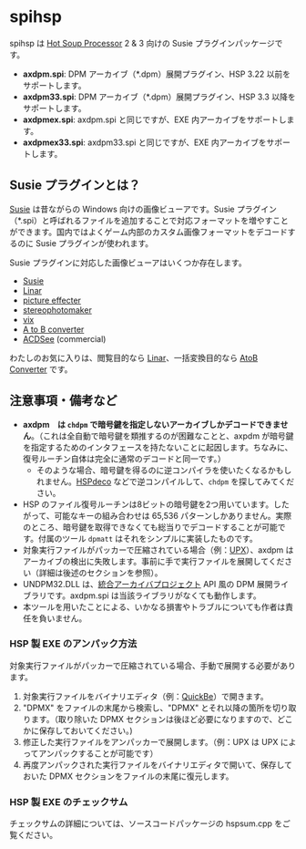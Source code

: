 spihsp
======

spihsp は [Hot Soup Processor](http://hsp.tv/) 2 & 3 向けの Susie プラグインパッケージです。

- **axdpm.spi**: DPM アーカイブ（*.dpm）展開プラグイン、HSP 3.22 以前をサポートします。
- **axdpm33.spi**: DPM アーカイブ（*.dpm）展開プラグイン、HSP 3.3 以降をサポートします。
- **axdpmex.spi**: axdpm.spi と同じですが、EXE 内アーカイブをサポートします。
- **axdpmex33.spi**: axdpm33.spi と同じですが、EXE 内アーカイブをサポートします。

Susie プラグインとは？
------------------------

[Susie](http://www.digitalpad.co.jp/~takechin/) は昔ながらの Windows 向けの画像ビューアです。Susie プラグイン（*.spi）と呼ばれるファイルを追加することで対応フォーマットを増やすことができます。国内ではよくゲーム内部のカスタム画像フォーマットをデコードするのに Susie プラグインが使われます。

Susie プラグインに対応した画像ビューアはいくつか存在します。

- [Susie](http://www.digitalpad.co.jp/~takechin/betasue.html#susie32)
- [Linar](http://hp.vector.co.jp/authors/VA015839/)
- [picture effecter](http://www.asahi-net.or.jp/~DS8H-WTNB/software/index.html)
- [stereophotomaker](http://stereo.jpn.org/eng/stphmkr/)
- [vix](http://www.forest.impress.co.jp/library/software/vix/)
- [A to B converter](http://www.asahi-net.or.jp/~KH4S-SMZ/spi/abc/index.html)
- [ACDSee](http://www.acdsee.com/) (commercial)

わたしのお気に入りは、閲覧目的なら [Linar](http://hp.vector.co.jp/authors/VA015839/)、一括変換目的なら [AtoB Converter](http://www.asahi-net.or.jp/~kh4s-smz/spi/abc/) です。

注意事項・備考など
------------------------

- **axdpm　は `chdpm` で暗号鍵を指定しないアーカイブしかデコードできません**。（これは全自動で暗号鍵を類推するのが困難なことと、axpdm が暗号鍵を指定するためのインタフェースを持たないことに起因します。ちなみに、復号ルーチン自体は完全に通常のデコードと同一です。）
    - そのような場合、暗号鍵を得るのに逆コンパイラを使いたくなるかもしれません。[HSPdeco](http://sourceforge.jp/projects/hspdeco/) などで逆コンパイルして、`chdpm` を探してみてください。
- HSP のファイル復号ルーチンは8ビットの暗号鍵を2つ用いています。したがって、可能なキーの組み合わせは 65,536 パターンしかありません。実際のところ、暗号鍵を取得できなくても総当りでデコードすることが可能です。付属のツール `dpmatt` はそれをシンプルに実装したものです。
- 対象実行ファイルがパッカーで圧縮されている場合（例：[UPX](http://upx.sourceforge.net/)）、axdpm はアーカイブの検出に失敗します。事前に手で実行ファイルを展開してください（詳細は後述のセクションを参照）。
- UNDPM32.DLL は、[統合アーカイバプロジェクト](www.madobe.net/archiver/) API 風の DPM 展開ライブラリです。axdpm.spi は当該ライブラリがなくても動作します。
- 本ツールを用いたことによる、いかなる損害やトラブルについても作者は責任を負いません。

### HSP 製 EXE のアンパック方法

対象実行ファイルがパッカーで圧縮されている場合、手動で展開する必要があります。

1. 対象実行ファイルをバイナリエディタ（例：[QuickBe](http://ninj1nsan.blog.fc2.com/blog-entry-21.html)）で開きます。
2. "DPMX" をファイルの末尾から検索し、"DPMX" とそれ以降の箇所を切り取ります。（取り除いた DPMX セクションは後ほど必要になりますので、どこかに保存しておいてください。)
3. 修正した実行ファイルをアンパッカーで展開します。（例：UPX は UPX によってアンパックすることが可能です）
4. 再度アンパックされた実行ファイルをバイナリエディタで開いて、保存しておいた DPMX セクションをファイルの末尾に復元します。

### HSP 製 EXE のチェックサム

チェックサムの詳細については、ソースコードパッケージの hspsum.cpp をご覧ください。
